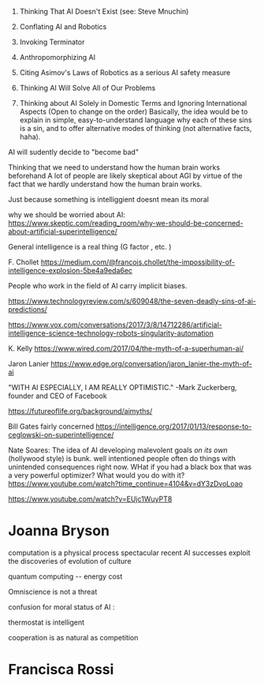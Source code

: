 1. Thinking That AI Doesn't Exist (see: Steve Mnuchin)

2. Conflating AI and Robotics

3. Invoking Terminator

4. Anthropomorphizing AI

5. Citing Asimov's Laws of Robotics as a serious AI safety measure

6. Thinking AI Will Solve All of Our Problems

7. Thinking about AI Solely in Domestic Terms and Ignoring International Aspects
(Open to change on the order)
Basically, the idea would be to explain in simple, easy-to-understand language why each of these sins is a sin, and to offer alternative modes of thinking (not alternative facts, haha).


AI will sudently decide to "become bad"


Thinking that we need to understand how the human brain works beforehand
A lot of people are likely skeptical about AGI by virtue of the fact that we hardly understand how the human brain works.



Just because something is intelliggient doesnt mean its moral


why we should be worried about AI:
https://www.skeptic.com/reading_room/why-we-should-be-concerned-about-artificial-superintelligence/

General intelligence is a real thing (G factor , etc. )

F. Chollet
https://medium.com/@francois.chollet/the-impossibility-of-intelligence-explosion-5be4a9eda6ec

People who work in the field of AI carry implicit biases.


https://www.technologyreview.com/s/609048/the-seven-deadly-sins-of-ai-predictions/


https://www.vox.com/conversations/2017/3/8/14712286/artificial-intelligence-science-technology-robots-singularity-automation

K. Kelly
https://www.wired.com/2017/04/the-myth-of-a-superhuman-ai/

Jaron Lanier
https://www.edge.org/conversation/jaron_lanier-the-myth-of-ai

"WITH AI ESPECIALLY, I AM REALLY OPTIMISTIC."
-Mark Zuckerberg, founder and CEO of Facebook

https://futureoflife.org/background/aimyths/

Bill Gates fairly concerned
https://intelligence.org/2017/01/13/response-to-ceglowski-on-superintelligence/

Nate Soares:
The idea of AI developing malevolent goals *on its own* (hollywood style) is bunk.
well intentioned people often do things with unintended consequences right now.
WHat if you had a black box that was a very powerful optimizer? What would you do with it?
https://www.youtube.com/watch?time_continue=4104&v=dY3zDvoLoao

https://www.youtube.com/watch?v=EUjc1WuyPT8


# Joanna Bryson

computation is a physical process
spectacular recent AI successes exploit the discoveries of evolution of culture

quantum computing -- energy cost

Omniscience is not a threat

confusion for moral status of AI :

thermostat is intelligent

cooperation is as natural as competition


# Francisca Rossi
